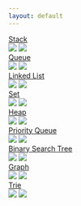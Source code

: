 ```yaml
---
layout: default
---
```


<div class="ds-container">
  <div class="ds-category">
    <div class="ds-page">
      <a href="https://github.com/datastructures-js/stack#datastructures-jsstack">Stack</a>
    </div>
    <div class="ds-badges">
      <img src="https://img.shields.io/npm/v/@datastructures-js/stack.svg"/>
      <img src="https://img.shields.io/npm/dm/@datastructures-js/stack.svg"/>
    </div>
  </div>
  <div class="ds-category">
    <div class="ds-page">
      <a href="https://github.com/datastructures-js/queue#datastructures-jsqueue">Queue</a>
    </div>
    <div class="ds-badges">
      <img src="https://img.shields.io/npm/v/@datastructures-js/queue.svg"/>
      <img src="https://img.shields.io/npm/dm/@datastructures-js/queue.svg"/>
    </div>
  </div>
  <div class="ds-category">
    <div class="ds-page">
      <a href="https://github.com/datastructures-js/linked-list#datastrucures-jslinked-list">Linked List</a>
    </div>
    <div class="ds-badges">
      <img src="https://img.shields.io/npm/v/@datastructures-js/linked-list.svg"/>
      <img src="https://img.shields.io/npm/dm/@datastructures-js/linked-list.svg"/>
    </div>
  </div>
  <div class="ds-category">
    <div class="ds-page">
      <a href="https://github.com/datastructures-js/set#datastructures-jsset">Set</a>
    </div>
    <div class="ds-badges">
      <img src="https://img.shields.io/npm/v/@datastructures-js/set.svg"/>
      <img src="https://img.shields.io/npm/dm/@datastructures-js/set.svg"/>
    </div>
  </div>
  <div class="ds-category">
    <div class="ds-page">
      <a href="https://github.com/datastructures-js/heap#datastructures-jsheap">Heap</a>
    </div>
    <div class="ds-badges">
      <img src="https://img.shields.io/npm/v/@datastructures-js/heap.svg"/>
      <img src="https://img.shields.io/npm/dm/@datastructures-js/heap.svg"/>
    </div>
  </div>
  <div class="ds-category">
    <div class="ds-page">
      <a href="https://github.com/datastructures-js/priority-queue#datastructures-jspriority-queue">Priority Queue</a>
    </div>
    <div class="ds-badges">
      <img src="https://img.shields.io/npm/v/@datastructures-js/priority-queue.svg"/>
      <img src="https://img.shields.io/npm/dm/@datastructures-js/priority-queue.svg"/>
    </div>
  </div>
  <div class="ds-category">
    <div class="ds-page">
      <a href="https://github.com/datastructures-js/binary-search-tree#datastructures-jsbinary-search-tree">Binary Search Tree</a>
    </div>
    <div class="ds-badges">
      <img src="https://img.shields.io/npm/v/@datastructures-js/binary-search-tree.svg"/>
      <img src="https://img.shields.io/npm/dm/@datastructures-js/binary-search-tree.svg"/>
    </div>
  </div>
  <div class="ds-category">
    <div class="ds-page">
      <a href="https://github.com/datastructures-js/graph#datastructures-jsgraph">Graph</a>
    </div>
    <div class="ds-badges">
      <img src="https://img.shields.io/npm/v/@datastructures-js/graph.svg"/>
      <img src="https://img.shields.io/npm/dm/@datastructures-js/graph.svg"/>
    </div>
  </div>
  <div class="ds-category">
    <div class="ds-page">
      <a href="https://github.com/datastructures-js/trie#datastructures-jstrie">Trie</a>
    </div>
    <div class="ds-badges">
      <img src="https://img.shields.io/npm/v/@datastructures-js/trie.svg"/>
      <img src="https://img.shields.io/npm/dm/@datastructures-js/trie.svg"/>
    </div>
  </div>
</div>